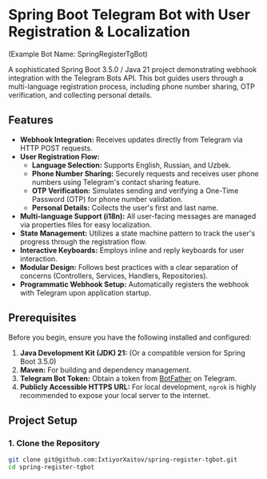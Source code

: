 # Spring Boot Telegram Bot with User Registration & Localization
(Example Bot Name: SpringRegisterTgBot)

A sophisticated Spring Boot 3.5.0 / Java 21 project demonstrating webhook integration with the Telegram Bots API. This bot guides users through a multi-language registration process, including phone number sharing, OTP verification, and collecting personal details.

## Features

*   **Webhook Integration:** Receives updates directly from Telegram via HTTP POST requests.
*   **User Registration Flow:**
    *   **Language Selection:** Supports English, Russian, and Uzbek.
    *   **Phone Number Sharing:** Securely requests and receives user phone numbers using Telegram's contact sharing feature.
    *   **OTP Verification:** Simulates sending and verifying a One-Time Password (OTP) for phone number validation.
    *   **Personal Details:** Collects the user's first and last name.
*   **Multi-language Support (i18n):** All user-facing messages are managed via properties files for easy localization.
*   **State Management:** Utilizes a state machine pattern to track the user's progress through the registration flow.
*   **Interactive Keyboards:** Employs inline and reply keyboards for user interaction.
*   **Modular Design:** Follows best practices with a clear separation of concerns (Controllers, Services, Handlers, Repositories).
*   **Programmatic Webhook Setup:** Automatically registers the webhook with Telegram upon application startup.

## Prerequisites

Before you begin, ensure you have the following installed and configured:

1.  **Java Development Kit (JDK) 21:** (Or a compatible version for Spring Boot 3.5.0)
2.  **Maven:** For building and dependency management.
3.  **Telegram Bot Token:** Obtain a token from [BotFather](https://telegram.me/botfather) on Telegram.
4.  **Publicly Accessible HTTPS URL:** For local development, `ngrok` is highly recommended to expose your local server to the internet.

## Project Setup

### 1. Clone the Repository

```bash
git clone git@github.com:IxtiyorXaitov/spring-register-tgbot.git
cd spring-register-tgbot
